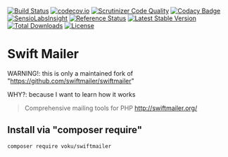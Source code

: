 [![Build Status](https://travis-ci.org/voku/swiftmailer.svg?branch=master)](https://travis-ci.org/voku/swiftmailer)
[![codecov.io](http://codecov.io/github/voku/swiftmailer/coverage.svg?branch=master)](http://codecov.io/github/voku/swiftmailer?branch=master)
[![Scrutinizer Code Quality](https://scrutinizer-ci.com/g/voku/swiftmailer/badges/quality-score.png?b=master)](https://scrutinizer-ci.com/g/voku/swiftmailer/?branch=master)
[![Codacy Badge](https://api.codacy.com/project/badge/5067a7c1585c4f2aa9fc8db4ed064623)](https://www.codacy.com/app/voku/swiftmailer)
[![SensioLabsInsight](https://insight.sensiolabs.com/projects/7eea923d-f7f4-4ec4-9f13-820f4f10edcc/mini.png)](https://insight.sensiolabs.com/projects/7eea923d-f7f4-4ec4-9f13-820f4f10edcc)
[![Reference Status](https://www.versioneye.com/php/voku:swiftmailer/reference_badge.svg?style=flat)](https://www.versioneye.com/php/voku:swiftmailer/references)
[![Latest Stable Version](https://poser.pugx.org/voku/swiftmailer/v/stable)](https://packagist.org/packages/voku/swiftmailer) 
[![Total Downloads](https://poser.pugx.org/voku/swiftmailer/downloads)](https://packagist.org/packages/voku/swiftmailer)
[![License](https://poser.pugx.org/voku/swiftmailer/license)](https://packagist.org/packages/voku/swiftmailer)

# Swift Mailer

WARNING!: this is only a maintained fork of "https://github.com/swiftmailer/swiftmailer"

WHY?: because I want to learn how it works

> Comprehensive mailing tools for PHP http://swiftmailer.org/

## Install via "composer require"
```shell
composer require voku/swiftmailer
```
